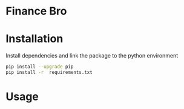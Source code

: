 # Finance Bro

# Installation

Install dependencies and link the package to the python environment
```bash
pip install --upgrade pip
pip install -r  requirements.txt
```


# Usage
